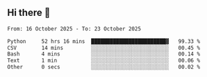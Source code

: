 ## Hi there 👋

<!--
**Bojupi/Bojupi** is a ✨ _special_ ✨ repository because its `README.md` (this file) appears on your GitHub profile.

Here are some ideas to get you started:

- 🔭 I’m currently working on ...
- 🌱 I’m currently learning ...
- 👯 I’m looking to collaborate on ...
- 🤔 I’m looking for help with ...
- 💬 Ask me about ...
- 📫 How to reach me: ...
- 😄 Pronouns: ...
- ⚡ Fun fact: ...
-->

<!--START_SECTION:waka-->

```txt
From: 16 October 2025 - To: 23 October 2025

Python     52 hrs 16 mins  ████████████████████████▓   99.33 %
CSV        14 mins         ░░░░░░░░░░░░░░░░░░░░░░░░░   00.45 %
Bash       4 mins          ░░░░░░░░░░░░░░░░░░░░░░░░░   00.14 %
Text       1 min           ░░░░░░░░░░░░░░░░░░░░░░░░░   00.06 %
Other      0 secs          ░░░░░░░░░░░░░░░░░░░░░░░░░   00.02 %
```

<!--END_SECTION:waka-->
